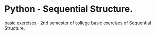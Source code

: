 # Python - Sequential Structure.

basic exercises - 2nd semester of college
basic exercises of Sequential Structure.
